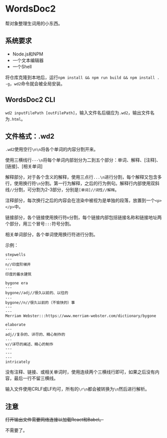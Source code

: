# WordsDoc2

帮对象整理生词用的小东西。

## 系统要求

- Node.js和NPM
- 一个文本编辑器
- 一个Shell

将仓库克隆到本地后，运行`npm install && npm run build && npm install . -g`，`wd2`命令就会被全局安装。

## WordsDoc2 CLI

`wd2 inputFilePath [outFilePath]`，输入文件名后缀应为`.wd2`，输出文件名为`.html`。

## 文件格式：.wd2

`.wd2`使用空行`\n\n`将各个单词的内容分割开来。

使用三横线行`---\n`将每个单词内部划分为二到五个部分：单词、解释、\[注释\]、\[链接\]、\[相关单词\]

解释部分，对于各个含义的解释，使用三点行`...\n`进行分割，每个解释又包含多行，使用换行符`\n`分割。第一行为解释，之后的行为例句。解释行内部使用双斜线`//`分割，可分割为2-3部分，分别是`[单词]//词性//解释`。

注释部分，每次换行之后的内容会在渲染中被视为是单独的段落，放置到一个`<p></p>`中。

链接部分，各个链接使用换行符`n`分割，每个链接内部包括链接名称和链接地址两个部分，用三个冒号`:::`符号分割。

相关单词部分，各个单词使用换行符进行分割。

示例：

```wd2
stepwells
---
n//印度阶梯井
---
印度的蓄水建筑

bygone era
---
bygone//adj//很久以前的、以往的
...
bygone//n//很久以前的（不愉快的）事
---
---
Merriam Webster:::https://www.merriam-webster.com/dictionary/bygone

elaborate
---
adj//复杂的、详尽的、精心制作的
...
v//详尽的阐述、精心的制作
---
---
---
intricately
```

没有注释、链接、或相关单词时，使用连续两个三横线行即可，如果之后没有内容，最后一行不留三横线。

输入文件使用CRLF或LF均可，所有的`\r\n`都会被转换为`\n`然后进行解析。

## 注意

~~打开输出文件需要网络连接以加载React和Babel。~~

不需要了。

